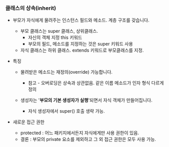 ### 클래스의 상속(inherit)

- 부모가 자식에게 물려주는 인스턴스 필드와 메소드. 계층 구조를 갖습니다.
    + 부모 클래스는 super 클래스, 상위클래스.
        - 자신의 객체 지정 this 키워드
        - 부모의 필드, 메소드를 지정하는 것은 super 키워드 사용
    + 자식 클래스는 하위 클래스. extends 키워드로 부모클래스를 지정.

- 특징 
    + 물려받은 메소드는 재정의(override) 가능합니다. 
        - 참고 - 오버로딩은 상속과 상관없음. 같은 이름 메소드가 인자 형식 다르게 정의
        
    + 생성자는 '__부모의 기본 생성자가 실행__'되면서 자식 객체가 만들어집니다. 
        - 자식 생성자에서 super() 호출 생략 가능.

- 새로운 접근 권한 
    + protected : 어느 패키지에서든지 자식에게만 사용 권한이 있음. 
    + 결론 : 부모의 private 요소를 제외하고 그 외 접근 권한은 모두 사용 가능.